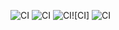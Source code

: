 ![CI](https://github.com/salihyildirim2/FREECAUSE/workflows/CI/badge.svg)
![CI](https://github.com/salihyildirim2/FREECAUSE/workflows/CI/badge.svg?branch=security)
![CI](https://github.com/salihyildirim2/FREECAUSE/workflows/CI/badge.svg?branch=dependabot%2Fgithub_actions%2Factions%2Fsetup-node-v2.1.0)![CI]
![CI](https://github.com/salihyildirim2/FREECAUSE/workflows/CI/badge.svg?branch=circleci-project-setup)

